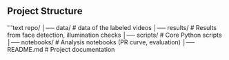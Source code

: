 ## Project Structure
'''text
repo/
│── data/ # data of the labeled videos
│── results/ # Results from face detection, illumination checks
│── scripts/ # Core Python scripts
│── notebooks/ # Analysis notebooks (PR curve, evaluation)
│── README.md # Project documentation
